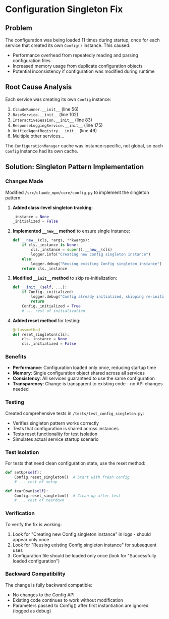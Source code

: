 # Configuration Singleton Fix

## Problem
The configuration was being loaded 11 times during startup, once for each service that created its own `Config()` instance. This caused:
- Performance overhead from repeatedly reading and parsing configuration files
- Increased memory usage from duplicate configuration objects
- Potential inconsistency if configuration was modified during runtime

## Root Cause Analysis
Each service was creating its own `Config` instance:
1. `ClaudeRunner.__init__` (line 56)
2. `BaseService.__init__` (line 102)
3. `InteractiveSession.__init__` (line 83)
4. `ResponseLoggingService.__init__` (line 175)
5. `UnifiedAgentRegistry.__init__` (line 49)
6. Multiple other services...

The `ConfigurationManager` cache was instance-specific, not global, so each `Config` instance had its own cache.

## Solution: Singleton Pattern Implementation

### Changes Made
Modified `/src/claude_mpm/core/config.py` to implement the singleton pattern:

1. **Added class-level singleton tracking**:
   ```python
   _instance = None
   _initialized = False
   ```

2. **Implemented `__new__` method** to ensure single instance:
   ```python
   def __new__(cls, *args, **kwargs):
       if cls._instance is None:
           cls._instance = super().__new__(cls)
           logger.info("Creating new Config singleton instance")
       else:
           logger.debug("Reusing existing Config singleton instance")
       return cls._instance
   ```

3. **Modified `__init__` method** to skip re-initialization:
   ```python
   def __init__(self, ...):
       if Config._initialized:
           logger.debug("Config already initialized, skipping re-initialization")
           return
       Config._initialized = True
       # ... rest of initialization
   ```

4. **Added reset method** for testing:
   ```python
   @classmethod
   def reset_singleton(cls):
       cls._instance = None
       cls._initialized = False
   ```

### Benefits
- **Performance**: Configuration loaded only once, reducing startup time
- **Memory**: Single configuration object shared across all services
- **Consistency**: All services guaranteed to use the same configuration
- **Transparency**: Change is transparent to existing code - no API changes needed

### Testing
Created comprehensive tests in `/tests/test_config_singleton.py`:
- Verifies singleton pattern works correctly
- Tests that configuration is shared across instances
- Tests reset functionality for test isolation
- Simulates actual service startup scenario

### Test Isolation
For tests that need clean configuration state, use the reset method:
```python
def setUp(self):
    Config.reset_singleton()  # Start with fresh config
    # ... rest of setup

def tearDown(self):
    Config.reset_singleton()  # Clean up after test
    # ... rest of teardown
```

### Verification
To verify the fix is working:
1. Look for "Creating new Config singleton instance" in logs - should appear only once
2. Look for "Reusing existing Config singleton instance" for subsequent uses
3. Configuration file should be loaded only once (look for "Successfully loaded configuration")

### Backward Compatibility
The change is fully backward compatible:
- No changes to the Config API
- Existing code continues to work without modification
- Parameters passed to Config() after first instantiation are ignored (logged as debug)